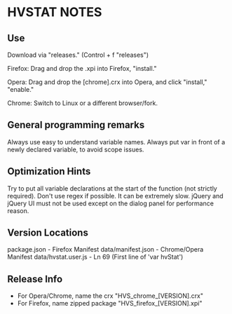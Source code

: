 HVSTAT NOTES
================

Use
---
Download via "releases." (Control + f "releases")

Firefox: Drag and drop the .xpi into Firefox, "install."

Opera: Drag and drop the [chrome].crx into Opera, and click "install," "enable."

Chrome: Switch to Linux or a different browser/fork.

General programming remarks
---------------------------
Always use easy to understand variable names.
Always put var in front of a newly declared variable, to avoid scope issues.

Optimization Hints
------------------
Try to put all variable declarations at the start of the function (not strictly required).
Don't use regex if possible. It can be extremely slow.
jQuery and jQuery UI must not be used except on the dialog panel for performance reason.

Version Locations
-----------------
package.json - Firefox Manifest
data/manifest.json - Chrome/Opera Manifest
data/hvstat.user.js - Ln 69 (First line of 'var hvStat')

Release Info
------------
- For Opera/Chrome, name the crx "HVS\_chrome\_[VERSION].crx"
- For Firefox, name zipped package "HVS\_firefox\_[VERSION].xpi"
